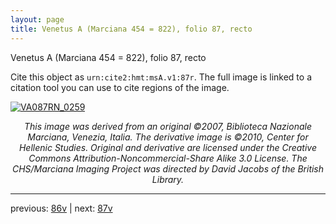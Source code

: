 ```yaml
---
layout: page
title: Venetus A (Marciana 454 = 822), folio 87, recto
---
```


Venetus A (Marciana 454 = 822), folio 87, recto

Cite this object as `urn:cite2:hmt:msA.v1:87r`.  The full image is linked to a citation tool you can use to cite regions of the image.

[![VA087RN_0259](http://www.homermultitext.org/iipsrv?IIIF=/project/homer/pyramidal/deepzoom/hmt/vaimg/2017a/VA087RN_0259.tif/full/800,/0/default.jpg)](http://www.homermultitext.org/ict2/?urn=urn:cite2:hmt:vaimg.2017a:VA087RN_0259) 

<p style="text-align: center; font-style: italic;">This image was derived from an original ©2007, Biblioteca Nazionale Marciana, Venezia, Italia. The derivative image is ©2010, Center for Hellenic Studies. Original and derivative are licensed under the Creative Commons Attribution-Noncommercial-Share Alike 3.0 License. The CHS/Marciana Imaging Project was directed by David Jacobs of the British Library.</p>

---

previous: [86v](../86v/) | next: [87v](../87v/)
